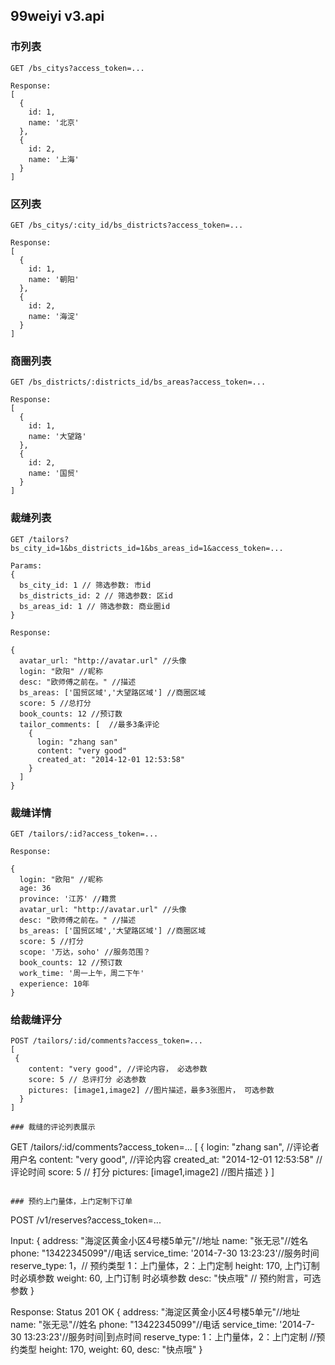 ## 99weiyi v3.api

### 市列表
```
GET /bs_citys?access_token=...

Response:
[
  {
    id: 1,
    name: '北京'
  },
  {
    id: 2,
    name: '上海'
  }
]
```

### 区列表
```
GET /bs_citys/:city_id/bs_districts?access_token=...

Response:
[
  {
    id: 1,
    name: '朝阳'
  },
  {
    id: 2,
    name: '海淀'
  }
]
```
### 商圈列表
```
GET /bs_districts/:districts_id/bs_areas?access_token=...

Response:
[
  {
    id: 1,
    name: '大望路'
  },
  {
    id: 2,
    name: '国贸'
  }
]
```
### 裁缝列表

```
GET /tailors?bs_city_id=1&bs_districts_id=1&bs_areas_id=1&access_token=...

Params:
{
  bs_city_id: 1 // 筛选参数: 市id
  bs_districts_id: 2 // 筛选参数: 区id
  bs_areas_id: 1 // 筛选参数: 商业圈id
}

Response:

{
  avatar_url: "http://avatar.url" //头像
  login: "欧阳" //昵称
  desc: "欧师傅之前在。" //描述
  bs_areas: ['国贸区域','大望路区域'] //商圈区域
  score: 5 //总打分
  book_counts: 12 //预订数
  tailor_comments: [  //最多3条评论
    {
      login: "zhang san"
      content: "very good"
      created_at: "2014-12-01 12:53:58"
    }
  ]
}
```

### 裁缝详情
```
GET /tailors/:id?access_token=...

Response:

{
  login: "欧阳" //昵称
  age: 36
  province: '江苏' //籍贯
  avatar_url: "http://avatar.url" //头像
  desc: "欧师傅之前在。" //描述
  bs_areas: ['国贸区域','大望路区域'] //商圈区域
  score: 5 //打分
  scope: '万达，soho' //服务范围？
  book_counts: 12 //预订数
  work_time: '周一上午，周二下午'
  experience: 10年
}
```


### 给裁缝评分

```
POST /tailors/:id/comments?access_token=...
[
 {
    content: "very good", //评论内容， 必选参数
    score: 5 // 总评打分 必选参数
    pictures: [image1,image2] //图片描述，最多3张图片， 可选参数
  }
]

### 裁缝的评论列表展示

```
GET /tailors/:id/comments?access_token=...
[
 {
    login: "zhang san", //评论者用户名
    content: "very good", //评论内容
    created_at: "2014-12-01 12:53:58" // 评论时间
    score: 5 // 打分
    pictures: [image1,image2] //图片描述
  }
]

```

### 预约上门量体，上门定制下订单

```
POST /v1/reserves?access_token=...

Input: {
  address: "海淀区黄金小区4号楼5单元"//地址
  name:  "张无忌"//姓名
  phone: "13422345099"//电话
  service_time: '2014-7-30 13:23:23'//服务时间
  reserve_type: 1，// 预约类型 1：上门量体，2：上门定制
  height: 170, 上门订制 时必填参数
  weight: 60, 上门订制 时必填参数
  desc: "快点哦" // 预约附言，可选参数
}

Response: Status 201 OK
{
  address: "海淀区黄金小区4号楼5单元"//地址
  name:  "张无忌"//姓名
  phone: "13422345099"//电话
  service_time: '2014-7-30 13:23:23'//服务时间|到点时间
  reserve_type: 1：上门量体，2：上门定制 //预约类型
  height: 170,
  weight: 60,
  desc: "快点哦"
}
```

